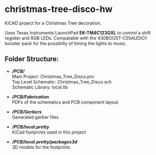 # christmas-tree-disco-hw
KiCAD project for a Christmas Tree decoration.

Uses Texas Instruments LaunchPad **EK-TM4C123GXL** to control a 
shift register and RGB LEDs. Compatable with the 
430BOOST-C55AUDIO1 booster pack for the possibilty of timing 
the lights to music.

## Folder Structure:  
- ***/PCB/***  
   Main Project: Christmas_Tree_Disco.pro  
   Top Level Schematic: Christmas_Tree_Disco.sch  
   Schematic Library: local.lib  

- ***/PCB/Fabrication***  
   PDFs of the schematics and PCB component layout  

- ***/PCB/Gerbers***  
   Generated gerber files  

- ***/PCB/local.pretty***  
   KiCad footprints used in this project  

- ***/PCB/local.pretty/packages3d***  
   3D models for the footprints  
